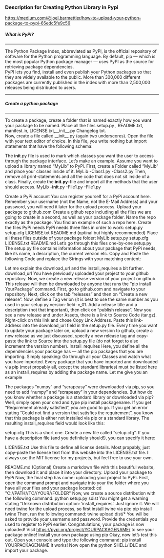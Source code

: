 ### Description for Creating Python Library in Pypi
https://medium.com/@joel.barmettler/how-to-upload-your-python-package-to-pypi-65edc5fe9c56
##### What is PyPI?
<hr>
The Python Package Index, abbreviated as PyPI, is the official repository of software for the Python programming language. By default, pip — which is the most popular Python package manager — uses PyPI as the source for retrieving package dependencies.<br>
PyPI lets you find, install and even publish your Python packages so that they are widely available to the public. More than 300,000 different packages are currently published in the index with more than 2,500,000 releases being distributed to users.<br>
<hr>

##### Create a python package
<hr>
To create a package, create a folder that is named exactly how you want your package to be named. Place all the files setup.py , README.txt, manifest.in, LICENSE.txt,__init__.py 
Changelog.txt.<br>
Now, create a file called __init__.py (again two underscores). Open the file with your text editor of choice. In this file, you write nothing but import statements that have the following schema:<br>

The __init__.py file is used to mark which classes you want the user to access through the package interface. Let’s make an example. Assume you want to upload a library named “MyLib” to PyPi. First, create a Folder called “MyLib” and place your classes inside of it.
MyLib
-Class1.py
-Class2.py
Then, remove all print-statements and all the code that does not sit inside of a class.
Finally, create the __init.py__-file and import all the methods that the user should access.
MyLib
-__init__.py
-File1.py
-File1.py

Create a PyPi account
You can register yourself for a PyPi account here. Remember your username (not the Name, not the E-Mail Address) and your password, you will need it later for the upload process.
Upload your package to github.com
Create a github repo including all the files we are going to create in a second, as well as your package folder. Name the repo exactly as the package. You find an example of such a repo here.
Create the files PyPi needs
PyPi needs three files in order to work:
setup.py
setup.cfg
LICENSE.txt
README.md (optinal but highly recommended)
Place all these files outside of your package folder:
MyLib
setup.py
setup.cfg
LICENSE.txt
README.md
Let’s go through this files one-by-one
setup.py
The setup.py file contains information about your package that PyPi needs, like its name, a description, the current version etc. Copy and Paste the following Code and replace the Strings with your matching content:

Let me explain the download_url and the install_requires a bit further.
download_url
You have previously uploaded your project to your github repository. Now, we create a new release version of your project on github. This release will then be downloaded by anyone that runs the “pip install YourPackage” command.
First, go to github.com and navigate to your repository. Next, click on the tab “releases” and then on “Create a new release”. Now, define a Tag verion (it is best to use the same number as you used in your setup.py version-field: v_01. Add a release title and a description (not that important), then click on “publish release”. Now you see a new release and under Assets, there is a link to Source Code (tar.gz). Right-click on this link and chose Copy Link Address. Paste this link-address into the download_url field in the setup.py file. Every time you want to update your package later on, upload a new version to github, create a new release as we just discussed, specify a new release tag and copy-paste the link to Source into the setup.py file (do not forget to also increment the version number).
Install_requires
Here, you define all the dependencies your package has — all the pip packages that you are importing. Simply speaking: Go through all your Classes and watch what you have imported. Every package that you have imported and downloaded via pip (most propably all, except the standard libraries) must be listed here as an install_requires by adding the package name.
Let me give you an example

The packages “numpy” and “scrapeasy” were downloaded via pip, so you need to add “numpy” and “scrapeasy” in your dependencies. But how do you know whether a package is a standard library or downloaded via pip? Well, simply open your cmd and type pip install packagename. If you get “Requirement already satisfied”, you are good to go. If you get an error stating “Could not find a version that satisfies the requirement”, you know that this package is either not installed via pip or a standard library.
The resulting install_requires field would look like this:

setup.cfg
This is a short one. Create a new file called “setup.cfg”. If you have a description file (and you definitely should!), you can specify it here:

LICENSE.txt
Use this file to define all license details. Most propably, just copy-paste the license text from this website into the LICENSE.txt file. I always use the MIT license for my projects, but feel free to use your own.

README.md (Optional)
Create a markdown file with this beautiful website, then download it and place it into your directory.
Upload your package to PyPi
Now, the final step has come: uploading your project to PyPi. First, open the command prompt and navigate into your the folder where you have all your files and your package located:
cd "C://PATH//TO//YOUR//FOLDER"
Now, we create a source distribution with the following command:
python setup.py sdist
You might get a warning stating “Unknown distribution option: ‘install_requires’. Just ignore it.
We will need twine for the upload process, so first install twine via pip:
pip install twine
Then, run the following command:
twine upload dist/*
You will be asked to provide your username and password. Provide the credentials you used to register to PyPi earlier.
Congratulations, your package is now uploaded! Visit https://pypi.org/project/YOURPACKAGENAME/ to see your package online!
Install your own package using pip
Okay, now let’s test this out. Open your console and type the following command:
pip install YOURPACKAGENAME
It works! Now open the python SHELL/IDLE and import your package.
